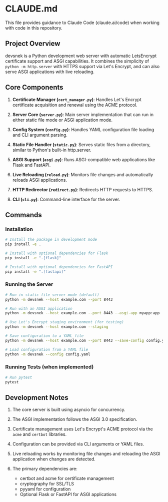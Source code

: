 # CLAUDE.md

This file provides guidance to Claude Code (claude.ai/code) when working with code in this repository.

## Project Overview

devsnek is a Python development web server with automatic LetsEncrypt certificate support and ASGI capabilities. It combines the simplicity of `python -m http.server` with HTTPS support via Let's Encrypt, and can also serve ASGI applications with live reloading.

## Core Components

1. **Certificate Manager (`cert_manager.py`)**: Handles Let's Encrypt certificate acquisition and renewal using the ACME protocol.

2. **Server Core (`server.py`)**: Main server implementation that can run in either static file mode or ASGI application mode.

3. **Config System (`config.py`)**: Handles YAML configuration file loading and CLI argument parsing.

4. **Static File Handler (`static.py`)**: Serves static files from a directory, similar to Python's built-in http.server.

5. **ASGI Support (`asgi.py`)**: Runs ASGI-compatible web applications like Flask and FastAPI.

6. **Live Reloading (`reload.py`)**: Monitors file changes and automatically reloads ASGI applications.

7. **HTTP Redirector (`redirect.py`)**: Redirects HTTP requests to HTTPS.

8. **CLI (`cli.py`)**: Command-line interface for the server.

## Commands

### Installation

```bash
# Install the package in development mode
pip install -e .

# Install with optional dependencies for Flask
pip install -e ".[flask]"

# Install with optional dependencies for FastAPI
pip install -e ".[fastapi]"
```

### Running the Server

```bash
# Run in static file server mode (default)
python -m devsnek --host example.com --port 8443

# Run with an ASGI application
python -m devsnek --host example.com --port 8443 --asgi-app myapp:app

# Use Let's Encrypt staging environment (for testing)
python -m devsnek --host example.com --staging

# Save configuration to a YAML file
python -m devsnek --host example.com --port 8443 --save-config config.yaml

# Load configuration from a YAML file
python -m devsnek --config config.yaml
```

### Running Tests (when implemented)

```bash
# Run pytest
pytest
```

## Development Notes

1. The core server is built using asyncio for concurrency.

2. The ASGI implementation follows the ASGI 3.0 specification.

3. Certificate management uses Let's Encrypt's ACME protocol via the `acme` and `certbot` libraries.

4. Configuration can be provided via CLI arguments or YAML files.

5. Live reloading works by monitoring file changes and reloading the ASGI application when changes are detected.

6. The primary dependencies are:
   - certbot and acme for certificate management
   - cryptography for SSL/TLS
   - pyyaml for configuration
   - Optional Flask or FastAPI for ASGI applications